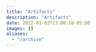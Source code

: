```yaml
---
title: "Artifacts"
description: "Artifacts"
date: 2022-01-02T13:00:18-05:00
images: []
aliases:
  - "/archive"
---
```

